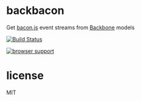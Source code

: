 # backbacon

Get [bacon.js](https://github.com/raimohanska/bacon.js?) event streams from [Backbone](http://backbonejs.org) models

[![Build Status](https://travis-ci.org/jwalgran/backbacon.png?branch=master)](https://travis-ci.org/jwalgran/backbacon)

[![browser support](http://ci.testling.com/jwalgran/backbacon.png)](http://ci.testling.com/USER/PROJECT)

# license

MIT
